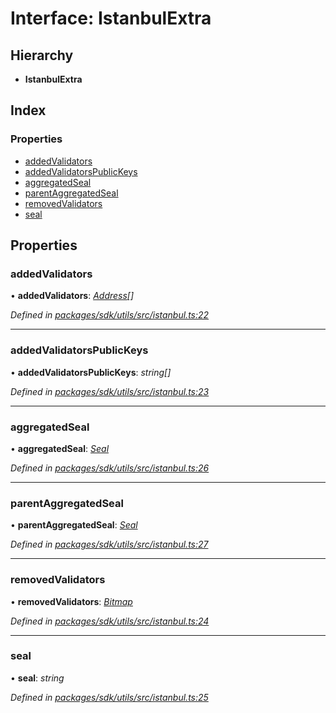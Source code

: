 # Interface: IstanbulExtra

## Hierarchy

* **IstanbulExtra**

## Index

### Properties

* [addedValidators](_packages_sdk_utils_src_istanbul_.istanbulextra.md#addedvalidators)
* [addedValidatorsPublicKeys](_packages_sdk_utils_src_istanbul_.istanbulextra.md#addedvalidatorspublickeys)
* [aggregatedSeal](_packages_sdk_utils_src_istanbul_.istanbulextra.md#aggregatedseal)
* [parentAggregatedSeal](_packages_sdk_utils_src_istanbul_.istanbulextra.md#parentaggregatedseal)
* [removedValidators](_packages_sdk_utils_src_istanbul_.istanbulextra.md#removedvalidators)
* [seal](_packages_sdk_utils_src_istanbul_.istanbulextra.md#seal)

## Properties

###  addedValidators

• **addedValidators**: *[Address](../modules/_packages_sdk_utils_src_address_.md#address)[]*

*Defined in [packages/sdk/utils/src/istanbul.ts:22](https://github.com/medhak1/celo-monorepo/blob/master/packages/sdk/utils/src/istanbul.ts#L22)*

___

###  addedValidatorsPublicKeys

• **addedValidatorsPublicKeys**: *string[]*

*Defined in [packages/sdk/utils/src/istanbul.ts:23](https://github.com/medhak1/celo-monorepo/blob/master/packages/sdk/utils/src/istanbul.ts#L23)*

___

###  aggregatedSeal

• **aggregatedSeal**: *[Seal](_packages_sdk_utils_src_istanbul_.seal.md)*

*Defined in [packages/sdk/utils/src/istanbul.ts:26](https://github.com/medhak1/celo-monorepo/blob/master/packages/sdk/utils/src/istanbul.ts#L26)*

___

###  parentAggregatedSeal

• **parentAggregatedSeal**: *[Seal](_packages_sdk_utils_src_istanbul_.seal.md)*

*Defined in [packages/sdk/utils/src/istanbul.ts:27](https://github.com/medhak1/celo-monorepo/blob/master/packages/sdk/utils/src/istanbul.ts#L27)*

___

###  removedValidators

• **removedValidators**: *[Bitmap](../modules/_packages_sdk_utils_src_istanbul_.md#bitmap)*

*Defined in [packages/sdk/utils/src/istanbul.ts:24](https://github.com/medhak1/celo-monorepo/blob/master/packages/sdk/utils/src/istanbul.ts#L24)*

___

###  seal

• **seal**: *string*

*Defined in [packages/sdk/utils/src/istanbul.ts:25](https://github.com/medhak1/celo-monorepo/blob/master/packages/sdk/utils/src/istanbul.ts#L25)*
